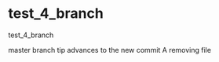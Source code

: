 test_4_branch
=============

test_4_branch

master branch tip advances to the new commit A
removing file
